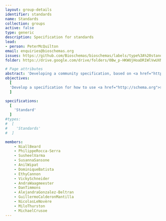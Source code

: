 ```yaml
---
layout: group-details
identifier: standards
name: Standards
collection: groups
active: false
type: generic
description: Specification for standards
lead: 
- person: PeterMcQuilton
email: enquiries@bioschemas.org
issues: https://github.com/Bioschemas/bioschemas/labels/type%3A%20standard
folder: https://drive.google.com/drive/folders/0Bw_p-HKWUjHoaDRIWlVwUXNJcHM

# Page attributes
abstract: 'Developing a community specification, based on <a href="http://schema.org">schema.org</a>, for standards in the Life Sciences.'
objectives:
  [
  'Develop a specification for how to use <a href="http://schema.org">schema.org</a> to describe standards within the Life Sciences.'
  ]

specifications:
  [  
    'Standard'
  ]
#types:
#  [  
#    'Standards'
#  ]

members:
    - NiallBeard
    - PhilippeRocca-Serra
    - SusheelVarma
    - SusannaSansone
    - AnilWipat
    - DominiqueBatista
    - EthyCannon
    - VickySchneider
    - AndraWaagmeester
    - DanTimmons
    - AlejandraGonzalez-Beltran
    - GuillermoCalderonMantilla
    - NicolasLeNovère
    - MiloThurston
    - MichaelCrusoe
---
```

